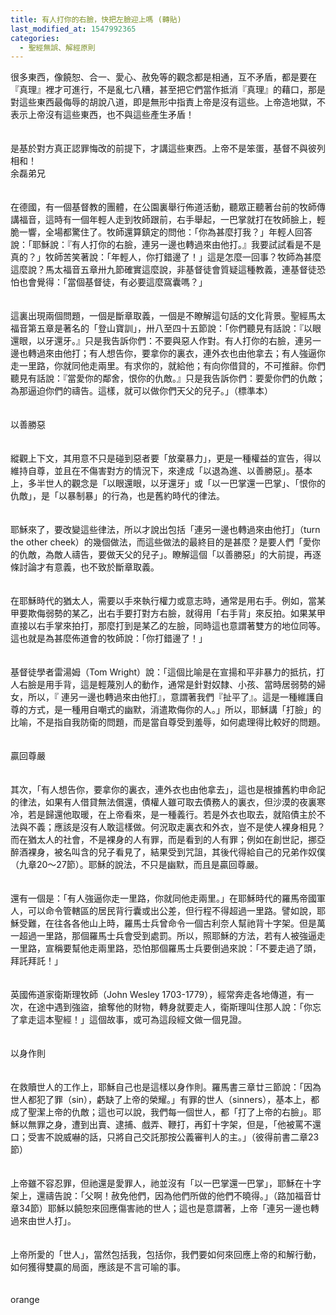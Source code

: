 ```yaml
---
title: 有人打你的右臉，快把左臉迎上嗎 (轉貼)
last_modified_at: 1547992365
categories:
  - 聖經無誤、解經原則
---
```


很多東西，像饒恕、合一、愛心、赦免等的觀念都是相通，互不矛盾，都是要在『真理』裡才可進行，不是亂七八糟，甚至把它們當作抵消『真理』的藉口，那是對這些東西最侮辱的胡說八道，即是無形中指責上帝是沒有這些。上帝造地獄，不表示上帝沒有這些東西，也不與這些產生矛盾！<br><br><br>是基於對方真正認罪悔改的前提下，才講這些東西。上帝不是笨蛋，基督不與彼列相和！<br><!--more-->余磊弟兄<br><br><br>在德國，有一個基督教的團體，在公園裏舉行佈道活動，聽眾正聽著台前的牧師傳講福音，這時有一個年輕人走到牧師跟前，右手舉起，一巴掌就打在牧師臉上，輕脆一響，全場都驚住了。牧師還算鎮定的問他：「你為甚麼打我？」年輕人回答說：「耶穌說：『有人打你的右臉，連另一邊也轉過來由他打。』我要試試看是不是真的？」牧師苦笑著說：「年輕人，你打錯邊了！」這是怎麼一回事？牧師為甚麼這麼說？馬太福音五章卅九節確實這麼說，非基督徒會質疑這種教義，連基督徒恐怕也會覺得：「當個基督徒，有必要這麼窩囊嗎？」<br><br><br>這裏出現兩個問題，一個是斷章取義，一個是不瞭解這句話的文化背景。聖經馬太福音第五章是著名的「登山寶訓」，卅八至四十五節說：「你們聽見有話說：『以眼還眼，以牙還牙。』只是我告訴你們：不要與惡人作對。有人打你的右臉，連另一邊也轉過來由他打；有人想告你，要拿你的裏衣，連外衣也由他拿去；有人強逼你走一里路，你就同他走兩里。有求你的，就給他；有向你借貸的，不可推辭。你們聽見有話說：『當愛你的鄰舍，恨你的仇敵。』只是我告訴你們：要愛你們的仇敵；為那逼迫你們的禱告。這樣，就可以做你們天父的兒子。」（標準本）<br><br><br>以善勝惡<br><br><br>縱觀上下文，其用意不只是碰到惡者要「放棄暴力」，更是一種權益的宣告，得以維持自尊，並且在不傷害對方的情況下，來達成「以退為進、以善勝惡」。基本上，多半世人的觀念是「以眼還眼，以牙還牙」或「以一巴掌還一巴掌」、「恨你的仇敵」，是「以暴制暴」的行為，也是舊約時代的律法。<br><br><br>耶穌來了，要改變這些律法，所以才說出包括「連另一邊也轉過來由他打」（turn the other cheek）的幾個做法，而這些做法的最終目的是甚麼？是要人們「愛你的仇敵，為敵人禱告，要做天父的兒子」。瞭解這個「以善勝惡」的大前提，再逐條討論才有意義，也不致於斷章取義。<br><br><br>在耶穌時代的猶太人，需要以手來執行權力或意志時，通常是用右手。例如，當某甲要欺侮弱勢的某乙，出右手要打對方右臉，就得用「右手背」來反拍。如果某甲直接以右手掌來拍打，那麼打到是某乙的左臉，同時這也意謂著雙方的地位同等。這也就是為甚麼佈道會的牧師說：「你打錯邊了！」<br><br><br>基督徒學者雷湯姆（Tom Wright）說：「這個比喻是在宣揚和平非暴力的抵抗，打人右臉是用手背，這是輕蔑別人的動作，通常是針對奴隸、小孩、當時居弱勢的婦女，所以，『 連另一邊也轉過來由他打』，意謂著我們『扯平了』。這是一種維護自尊的方式，是一種用自嘲式的幽默，消遣欺侮你的人。」所以，耶穌講「打臉」的比喻，不是指自我防衛的問題，而是當自尊受到羞辱，如何處理得比較好的問題。<br><br><br>贏回尊嚴<br><br><br>其次，「有人想告你，要拿你的裏衣，連外衣也由他拿去」，這也是根據舊約申命記的律法，如果有人借貸無法償還，債權人雖可取去債務人的裏衣，但沙漠的夜裏寒冷，若是歸還他取暖，在上帝看來，是一種義行。若是外衣也取去，就陷債主於不法與不義；應該是沒有人敢這樣做。何況取走裏衣和外衣，豈不是使人裸身相見？而在猶太人的社會，不是裸身的人有罪，而是看到的人有罪；例如在創世記，挪亞醉酒裸身，被名叫含的兒子看見了，結果受到咒詛，其後代得給自己的兄弟作奴僕（九章20～27節）。耶穌的說法，不只是幽默，而且是贏回尊嚴。<br><br><br>還有一個是：「有人強逼你走一里路，你就同他走兩里。」在耶穌時代的羅馬帝國軍人，可以命令管轄區的居民背行囊或出公差，但行程不得超過一里路。譬如說，耶穌受難，在往各各他山上時，羅馬士兵曾命令一個古利奈人幫祂背十字架。但是萬一超過一里路，那個羅馬士兵會受到處罰。所以，照耶穌的方法，若有人被強逼走一里路，宣稱要幫他走兩里路，恐怕那個羅馬士兵要倒過來說：「不要走過了頭，拜託拜託！」<br><br><br>英國佈道家衛斯理牧師（John Wesley 1703-1779），經常奔走各地傳道，有一次，在途中遇到強盜，搶奪他的財物，轉身就要走人，衛斯理叫住那人說：「你忘了拿走這本聖經！」這個故事，或可為這段經文做一個見證。<br><br><br>以身作則<br><br><br>在救贖世人的工作上，耶穌自己也是這樣以身作則。羅馬書三章廿三節說：「因為世人都犯了罪（sin），虧缺了上帝的榮耀。」有罪的世人（sinners），基本上，都成了聖潔上帝的仇敵；這也可以說，我們每一個世人，都「打了上帝的右臉」。耶穌以無罪之身，遭到出賣、逮捕、戲弄、鞭打，再釘十字架，但是，「他被罵不還口；受害不說威嚇的話，只將自己交託那按公義審判人的主。」（彼得前書二章23節）<br><br><br>上帝雖不容忍罪，但祂還是愛罪人，祂並沒有「以一巴掌還一巴掌」，耶穌在十字架上，還禱告說：「父啊！赦免他們，因為他們所做的他們不曉得。」（路加福音廿章34節）耶穌以饒恕來回應傷害祂的世人；這也是意謂著，上帝「連另一邊也轉過來由世人打」。<br><br><br>上帝所愛的「世人」，當然包括我，包括你，我們要如何來回應上帝的和解行動，如何獲得雙贏的局面，應該是不言可喻的事。<br><br><br>orange
